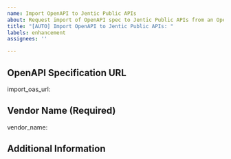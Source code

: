 ```yaml
---
name: Import OpenAPI to Jentic Public APIs
about: Request import of OpenAPI spec to Jentic Public APIs from an OpenAPI URL.
title: "[AUTO] Import OpenAPI to Jentic Public APIs: "
labels: enhancement
assignees: ''

---
```


## OpenAPI Specification URL
<!-- 
REQUIRED: Please provide the RAW URL to the OpenAPI specification (.json or .yaml file).
The workflow will download this URL, unzip the contents into the repository, and create a PR.

For GitHub repositories:
- CORRECT: https://raw.githubusercontent.com/.../openapi.json
- INCORRECT: https://github.com/.../blob/.../openapi.json

The URL should point directly to the spec file, not a web page.
-->
import_oas_url: 

## Vendor Name (Required)
<!-- 
REQUIRED: Provide the vendor name (e.g., github.com, stripe.com).
The workflow will place the *contents* of this directory under 'apis/openapi/vendor_name/'.
-->
vendor_name: 

## Additional Information
<!-- Optional: Add any additional context about this API that might be helpful -->
